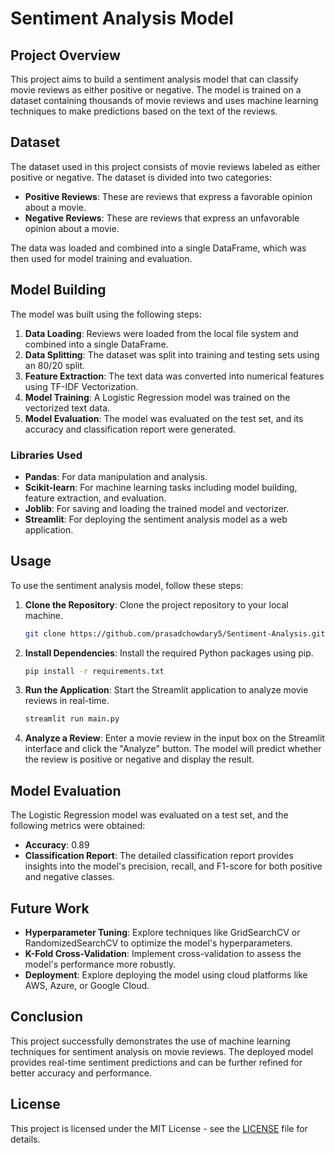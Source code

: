 # Sentiment Analysis Model

## Project Overview
This project aims to build a sentiment analysis model that can classify movie reviews as either positive or negative. The model is trained on a dataset containing thousands of movie reviews and uses machine learning techniques to make predictions based on the text of the reviews.

## Dataset
The dataset used in this project consists of movie reviews labeled as either positive or negative. The dataset is divided into two categories:
- **Positive Reviews**: These are reviews that express a favorable opinion about a movie.
- **Negative Reviews**: These are reviews that express an unfavorable opinion about a movie.

The data was loaded and combined into a single DataFrame, which was then used for model training and evaluation.

## Model Building
The model was built using the following steps:
1. **Data Loading**: Reviews were loaded from the local file system and combined into a single DataFrame.
2. **Data Splitting**: The dataset was split into training and testing sets using an 80/20 split.
3. **Feature Extraction**: The text data was converted into numerical features using TF-IDF Vectorization.
4. **Model Training**: A Logistic Regression model was trained on the vectorized text data.
5. **Model Evaluation**: The model was evaluated on the test set, and its accuracy and classification report were generated.

### Libraries Used
- **Pandas**: For data manipulation and analysis.
- **Scikit-learn**: For machine learning tasks including model building, feature extraction, and evaluation.
- **Joblib**: For saving and loading the trained model and vectorizer.
- **Streamlit**: For deploying the sentiment analysis model as a web application.

## Usage
To use the sentiment analysis model, follow these steps:

1. **Clone the Repository**: Clone the project repository to your local machine.

    ```bash
    git clone https://github.com/prasadchowdary5/Sentiment-Analysis.git
    ```

2. **Install Dependencies**: Install the required Python packages using pip.

    ```bash
    pip install -r requirements.txt
    ```

3. **Run the Application**: Start the Streamlit application to analyze movie reviews in real-time.

    ```bash
    streamlit run main.py
    ```

4. **Analyze a Review**: Enter a movie review in the input box on the Streamlit interface and click the "Analyze" button. The model will predict whether the review is positive or negative and display the result.

## Model Evaluation
The Logistic Regression model was evaluated on a test set, and the following metrics were obtained:
- **Accuracy**: 0.89
- **Classification Report**: The detailed classification report provides insights into the model's precision, recall, and F1-score for both positive and negative classes.

## Future Work
- **Hyperparameter Tuning**: Explore techniques like GridSearchCV or RandomizedSearchCV to optimize the model's hyperparameters.
- **K-Fold Cross-Validation**: Implement cross-validation to assess the model's performance more robustly.
- **Deployment**: Explore deploying the model using cloud platforms like AWS, Azure, or Google Cloud.

## Conclusion
This project successfully demonstrates the use of machine learning techniques for sentiment analysis on movie reviews. The deployed model provides real-time sentiment predictions and can be further refined for better accuracy and performance.

## License

This project is licensed under the MIT License - see the [LICENSE](LICENSE) file for details.
